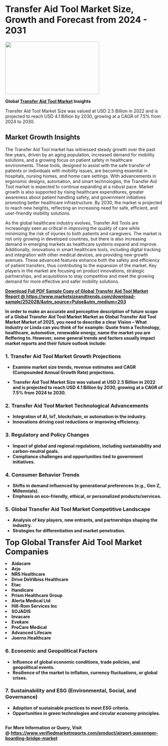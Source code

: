 <H1>Transfer Aid Tool Market Size, Growth and Forecast from 2024 - 2031</H1><img class="aligncenter size-medium wp-image-584254" src="https://thirdeyenews.in/wp-content/uploads/2024/09/Global-Market-Research-300x168.jpeg" alt="" width="300" height="168" /><p><strong>Global&nbsp;<a href="https://www.marketsizeandtrends.com/download-sample/252028/&amp;utm_source=Pulse&amp;utm_medium=203">Transfer Aid Tool Market</a> Insights</strong></p><p>Transfer Aid Tool Market Size was valued at USD 2.5 Billion in 2022 and is projected to reach USD 4.1 Billion by 2030, growing at a CAGR of 7.5% from 2024 to 2030.</p><p><h2>Market Growth Insights</h2> <p>The Transfer Aid Tool market has witnessed steady growth over the past few years, driven by an aging population, increased demand for mobility solutions, and a growing focus on patient safety in healthcare environments. These tools, designed to assist with the safe transfer of patients or individuals with mobility issues, are becoming essential in hospitals, nursing homes, and home care settings. With advancements in ergonomic designs, automation, and smart technologies, the Transfer Aid Tool market is expected to continue expanding at a robust pace. Market growth is also supported by rising healthcare expenditures, greater awareness about patient handling safety, and government initiatives promoting better healthcare infrastructure. By 2030, the market is projected to reach new heights, reflecting an increasing need for safe, efficient, and user-friendly mobility solutions.</p> <p><strong><a href="#"></a></strong></p> <p>As the global healthcare industry evolves, Transfer Aid Tools are increasingly seen as critical in improving the quality of care while minimizing the risk of injuries to both patients and caregivers. The market is not only growing in developed countries, but there is also increasing demand in emerging markets as healthcare systems expand and improve. Additionally, innovations in smart healthcare tools, including digital tracking and integration with other medical devices, are providing new growth avenues. These advanced features enhance both the safety and efficiency of patient transfers, thus contributing to the expansion of the market. Key players in the market are focusing on product innovations, strategic partnerships, and acquisitions to stay competitive and meet the growing demand for more effective and safer mobility solutions. <p><strong><a href="#"></p><p><span class=""><strong>Download Full PDF Sample Copy of Global Transfer Aid Tool Market Report</strong> @ <a href="https://www.marketsizeandtrends.com/download-sample/252028/&amp;utm_source=Pulse&amp;utm_medium=203" target="_blank">https://www.marketsizeandtrends.com/download-sample/252028/&amp;utm_source=Pulse&amp;utm_medium=203</a></span></p><p>In order to make an accurate and perceptive description of future scope of a Global&nbsp;Transfer Aid Tool Market Market as Global&nbsp;Transfer Aid Tool Market Market of 2025, you need to describe a clear Vision &ndash; What Industry or Linda can you think of for example: Quote from a Technology, healthcare, automotive, renewable energy, name the market you are Reffering to. However, some general trends and factors usually impact market reports and their future outlook include:</p><h3>1.&nbsp;<strong>Transfer Aid Tool Market Growth Projections</strong></h3><ul><li>Examine market size trends, revenue estimates and CAGR (Compounded Annual Growth Rate) projections.</li><li><p>Transfer Aid Tool Market Size was valued at USD 2.5 Billion in 2022 and is projected to reach USD 4.1 Billion by 2030, growing at a CAGR of 7.5% from 2024 to 2030.</p></li></ul><h3>2.&nbsp;<strong>Transfer Aid Tool Market Technological Advancements</strong></h3><ul><li>Integration of AI, IoT, blockchain, or automation in the industry.</li><li>Innovations driving cost reductions or improving efficiency.</li></ul><h3>3.&nbsp;<strong>Regulatory and Policy Changes</strong></h3><ul><li>Impact of global and regional regulations, including sustainability and carbon-neutral goals.</li><li>Compliance challenges and opportunities tied to government initiatives.</li></ul><h3>4.&nbsp;<strong>Consumer Behavior Trends</strong></h3><ul><li>Shifts in demand influenced by generational preferences (e.g., Gen Z, Millennials).</li><li>Emphasis on eco-friendly, ethical, or personalized products/services.</li></ul><h3>5.&nbsp;<strong>Global Transfer Aid Tool Market Competitive Landscape</strong></h3><ul><li>Analysis of key players, new entrants, and partnerships shaping the industry.</li><li>Strategies for differentiation and market penetration.</li></ul><p data-pm-slice="1 1 []"><span style="color: inherit; font-family: inherit; font-size: 25px;">Top Global Transfer Aid Tool Market Companies</span></p><div class="" data-test-id=""><p><li>Aidacare</li><li> Arjo</li><li> NRS Healthcare</li><li> Drive DeVilbiss Healthcare</li><li> Etac</li><li> Handicare</li><li> Prism Healthcare Group</li><li> Alerta Medical Ltd</li><li> Hill-Rom Services Inc</li><li> SOJADIS</li><li> Invacare</li><li> Evekare</li><li> ProCare Medical</li><li> Advanced Lifecare</li><li> Joerns Healthcare</li></p></div><h3>6.&nbsp;<strong>Economic and Geopolitical Factors</strong></h3><ul><li>Influence of global economic conditions, trade policies, and geopolitical events.</li><li>Resilience of the market to inflation, currency fluctuations, or global crises.</li></ul><h3>7.&nbsp;<strong>Sustainability and ESG (Environmental, Social, and Governance)</strong></h3><ul><li>Adoption of sustainable practices to meet ESG criteria.</li><li>Opportunities in green technologies and circular economy principles.</li></ul><h2><strong style="font-size: 14px;">For More Information or Query, Visit @&nbsp;</strong><a style="background-color: #ffffff; font-size: 14px;" href="https://www.marketsizeandtrends.com/report/transfer-aid-tool-market/" target="_blank">https://www.verifiedmarketreports.com/product/airport-passenger-boarding-bridge-market</a></h2>
